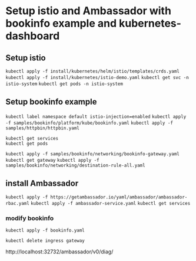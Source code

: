 # Setup istio and Ambassador with bookinfo example and kubernetes-dashboard

## Setup istio
`kubectl apply -f install/kubernetes/helm/istio/templates/crds.yaml`
`kubectl apply -f install/kubernetes/istio-demo.yaml`
`kubectl get svc -n istio-system`
`kubectl get pods -n istio-system`

## Setup bookinfo example
`kubectl label namespace default istio-injection=enabled`
`kubectl apply -f samples/bookinfo/platform/kube/bookinfo.yaml`
`kubectl apply -f samples/httpbin/httpbin.yaml`
```
kubectl get services
kubectl get pods
```
`kubectl apply -f samples/bookinfo/networking/bookinfo-gateway.yaml`
`kubectl get gateway`
`kubectl apply -f samples/bookinfo/networking/destination-rule-all.yaml`

## install Ambassador
`kubectl apply -f https://getambassador.io/yaml/ambassador/ambassador-rbac.yaml`
`kubectl apply -f ambassador-service.yaml`
`kubectl get services`

### modify bookinfo
`kubectl apply -f bookinfo.yaml`

`kubectl delete ingress gateway`

http://localhost:32732/ambassador/v0/diag/